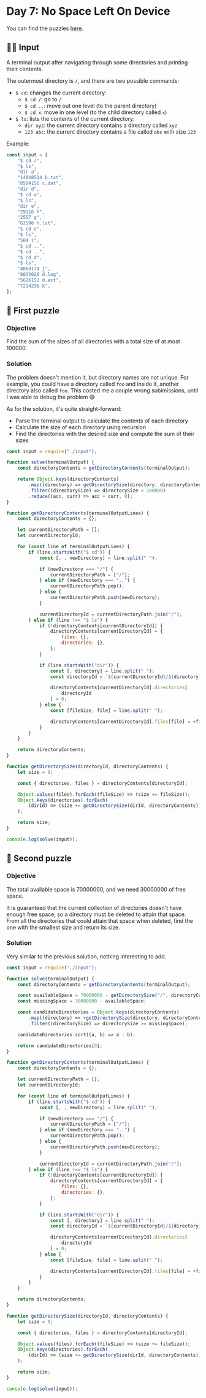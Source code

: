 # Day 7: No Space Left On Device

You can find the puzzles [here](https://adventofcode.com/2022/day/7).

## ✍🏼 Input

A terminal output after navigating through some directories and printing their contents.

The outermost directory is `/`, and there are two possible commands:

-   `$ cd`: changes the current directory:
    -   `$ cd /`: go to `/`
    -   `$ cd ..`: move out one level (to the parent directory)
    -   `$ cd x`: move in one level (to the child directory called `x`)
-   `$ ls`: lists the contents of the current directory:
    -   `dir xyz`: the current directory contains a directory called `xyz`
    -   `123 abc`: the current directory contains a file called `abc` with size `123`

Example:

```js
const input = [
    "$ cd /",
    "$ ls",
    "dir a",
    "14848514 b.txt",
    "8504156 c.dat",
    "dir d",
    "$ cd a",
    "$ ls",
    "dir e",
    "29116 f",
    "2557 g",
    "62596 h.lst",
    "$ cd e",
    "$ ls",
    "584 i",
    "$ cd ..",
    "$ cd ..",
    "$ cd d",
    "$ ls",
    "4060174 j",
    "8033020 d.log",
    "5626152 d.ext",
    "7214296 k",
];
```

## 🧩 First puzzle

### Objective

Find the sum of the sizes of all directories with a total size of at most 100000.

### Solution

The problem doesn't mention it, but directory names are not unique. For example, you could have a directory called `foo` and inside it, another directory also called `foo`. This costed me a couple wrong subimissions, until I was able to debug the problem 😅

As for the solution, it's quite straight-forward:

-   Parse the terminal output to calculate the contents of each directory
-   Calculate the size of each directory using recursion
-   Find the directories with the desired size and compute the sum of their sizes

```js
const input = require("./input");

function solve(terminalOutput) {
    const directoryContents = getDirectoryContents(terminalOutput);

    return Object.keys(directoryContents)
        .map((directory) => getDirectorySize(directory, directoryContents))
        .filter((directorySize) => directorySize < 100000)
        .reduce((acc, curr) => acc + curr, 0);
}

function getDirectoryContents(terminalOutputLines) {
    const directoryContents = {};

    let currentDirectoryPath = [];
    let currentDirectoryId;

    for (const line of terminalOutputLines) {
        if (line.startsWith("$ cd")) {
            const [, , newDirectory] = line.split(" ");

            if (newDirectory === "/") {
                currentDirectoryPath = ["/"];
            } else if (newDirectory === "..") {
                currentDirectoryPath.pop();
            } else {
                currentDirectoryPath.push(newDirectory);
            }

            currentDirectoryId = currentDirectoryPath.join("/");
        } else if (line !== "$ ls") {
            if (!directoryContents[currentDirectoryId]) {
                directoryContents[currentDirectoryId] = {
                    files: {},
                    directories: {},
                };
            }

            if (line.startsWith("dir")) {
                const [, directory] = line.split(" ");
                const directoryId = `${currentDirectoryId}/${directory}`;

                directoryContents[currentDirectoryId].directories[
                    directoryId
                ] = 0;
            } else {
                const [fileSize, file] = line.split(" ");

                directoryContents[currentDirectoryId].files[file] = +fileSize;
            }
        }
    }

    return directoryContents;
}

function getDirectorySize(directoryId, directoryContents) {
    let size = 0;

    const { directories, files } = directoryContents[directoryId];

    Object.values(files).forEach((fileSize) => (size += fileSize));
    Object.keys(directories).forEach(
        (dirId) => (size += getDirectorySize(dirId, directoryContents))
    );

    return size;
}

console.log(solve(input));
```

## 🧩 Second puzzle

### Objective

The total available space is 70000000, and we need 30000000 of free space.

It is guaranteed that the current collection of directories doesn't have enough free space, so a directory must be deleted to attain that space. From all the directories that could attain that space when deleted, find the one with the smallest size and return its size.

### Solution

Very similar to the previous solution, nothing interesting to add.

```js
const input = require("./input");

function solve(terminalOutput) {
    const directoryContents = getDirectoryContents(terminalOutput);

    const availableSpace = 70000000 - getDirectorySize("/", directoryContents);
    const missingSpace = 30000000 - availableSpace;

    const candidateDirectories = Object.keys(directoryContents)
        .map((directory) => +getDirectorySize(directory, directoryContents))
        .filter((directorySize) => directorySize >= missingSpace);

    candidateDirectories.sort((a, b) => a - b);

    return candidateDirectories[0];
}

function getDirectoryContents(terminalOutputLines) {
    const directoryContents = {};

    let currentDirectoryPath = [];
    let currentDirectoryId;

    for (const line of terminalOutputLines) {
        if (line.startsWith("$ cd")) {
            const [, , newDirectory] = line.split(" ");

            if (newDirectory === "/") {
                currentDirectoryPath = ["/"];
            } else if (newDirectory === "..") {
                currentDirectoryPath.pop();
            } else {
                currentDirectoryPath.push(newDirectory);
            }

            currentDirectoryId = currentDirectoryPath.join("/");
        } else if (line !== "$ ls") {
            if (!directoryContents[currentDirectoryId]) {
                directoryContents[currentDirectoryId] = {
                    files: {},
                    directories: {},
                };
            }

            if (line.startsWith("dir")) {
                const [, directory] = line.split(" ");
                const directoryId = `${currentDirectoryId}/${directory}`;

                directoryContents[currentDirectoryId].directories[
                    directoryId
                ] = 0;
            } else {
                const [fileSize, file] = line.split(" ");

                directoryContents[currentDirectoryId].files[file] = +fileSize;
            }
        }
    }

    return directoryContents;
}

function getDirectorySize(directoryId, directoryContents) {
    let size = 0;

    const { directories, files } = directoryContents[directoryId];

    Object.values(files).forEach((fileSize) => (size += fileSize));
    Object.keys(directories).forEach(
        (dirId) => (size += getDirectorySize(dirId, directoryContents))
    );

    return size;
}

console.log(solve(input));
```
